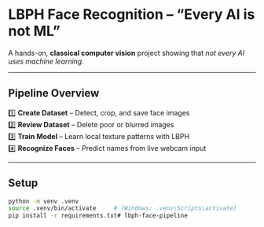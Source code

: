 # LBPH Face Recognition – “Every AI is not ML”


A hands-on, **classical computer vision** project showing that *not every AI uses machine learning*.

---

## Pipeline Overview
1️⃣ **Create Dataset** – Detect, crop, and save face images  
2️⃣ **Review Dataset** – Delete poor or blurred images  
3️⃣ **Train Model** – Learn local texture patterns with LBPH  
4️⃣ **Recognize Faces** – Predict names from live webcam input  

---

## Setup

```bash
python -m venv .venv
source .venv/bin/activate     # (Windows: .venv\Scripts\activate)
pip install -r requirements.txt#   l b p h - f a c e - p i p e l i n e  
 